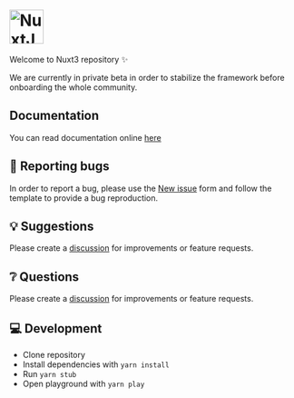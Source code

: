 <h1>
  <a href="https://nuxtjs.org">
    <img alt="NuxtJS" src="https://user-images.githubusercontent.com/904724/127682204-effdc7c6-6b46-4bf3-bd0e-a457f7530209.png" height="60">
  </a>
 </h1>

Welcome to Nuxt3 repository ✨

We are currently in private beta in order to stabilize the framework before onboarding the whole community.

## Documentation

You can read documentation online [here](https://nuxt3-docs.vercel.app/get-started/installation)

## 🐞 Reporting bugs

In order to report a bug, please use the [New issue](https://github.com/nuxt/framework/issues/new) form and follow the template to provide a bug reproduction.

## 💡 Suggestions

Please create a [discussion](https://github.com/nuxt/framework/discussions/new) for improvements or feature requests.

## ❔ Questions

Please create a [discussion](https://github.com/nuxt/framework/discussions/new) for improvements or feature requests.

## 💻 Development

- Clone repository
- Install dependencies with `yarn install`
- Run `yarn stub`
- Open playground with `yarn play`
